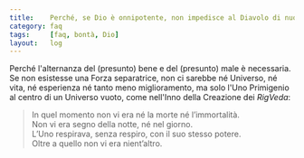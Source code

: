 ```yaml
---
title:    Perché, se Dio è onnipotente, non impedisce al Diavolo di nuocere?
category: faq
tags:     [faq, bontà, Dio]
layout:   log
---
```


Perché l'alternanza del (presunto) bene e del (presunto) male è necessaria. 
Se non esistesse una Forza separatrice, non ci sarebbe né Universo, né vita, né esperienza né tanto meno miglioramento, ma solo l'Uno
Primigenio al centro di un Universo vuoto, come nell'Inno della Creazione dei *RigVeda*:

<blockquote>
    In quel momento non vi era n&eacute; la morte n&eacute; l&#8217;immortalit&agrave;.<br />
    Non vi era segno della notte, n&eacute; nel giorno.<br />
    L&#8217;Uno respirava, senza respiro, con il suo stesso potere.<br />
    Oltre a quello non vi era nient&#8217;altro.<br />
</blockquote>
